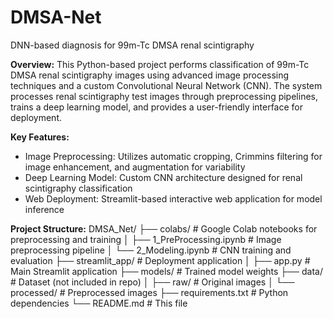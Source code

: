 # DMSA-Net
DNN-based diagnosis for 99m-Tc DMSA renal scintigraphy

**Overview:**
This Python-based project performs classification of 99m-Tc DMSA renal scintigraphy images using advanced image processing techniques and a custom Convolutional Neural Network (CNN). The system processes renal scintigraphy test images through preprocessing pipelines, trains a deep learning model, and provides a user-friendly interface for deployment.

**Key Features:**
- Image Preprocessing: Utilizes automatic cropping, Crimmins filtering for image enhancement, and augmentation for variability
- Deep Learning Model: Custom CNN architecture designed for renal scintigraphy classification
- Web Deployment: Streamlit-based interactive web application for model inference

**Project Structure:**
DMSA_Net/
├── colabs/            # Google Colab notebooks for preprocessing and training
│   ├── 1_PreProcessing.ipynb     # Image preprocessing pipeline
│   └── 2_Modeling.ipynb    # CNN training and evaluation
├── streamlit_app/              # Deployment application
│   ├── app.py                  # Main Streamlit application
├── models/                     # Trained model weights
├── data/                       # Dataset (not included in repo)
│   ├── raw/                   # Original images
│   └── processed/             # Preprocessed images
├── requirements.txt            # Python dependencies
└── README.md                   # This file

